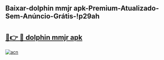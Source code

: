 
## Baixar-dolphin mmjr apk-Premium-Atualizado-Sem-Anúncio-Grátis-!p29ah

# <h2><a href="https://andorid.site?title=dolphin_mmjr_apk&ref=27">🔗👉 🔴 dolphin mmjr apk</a></h2>

[![acn](https://github.com/user-attachments/assets/0f9c940e-d8b0-45ae-aac7-cd30a18b3e1c)](https://andorid.site?title=dolphin_mmjr_apk&ref=27)


